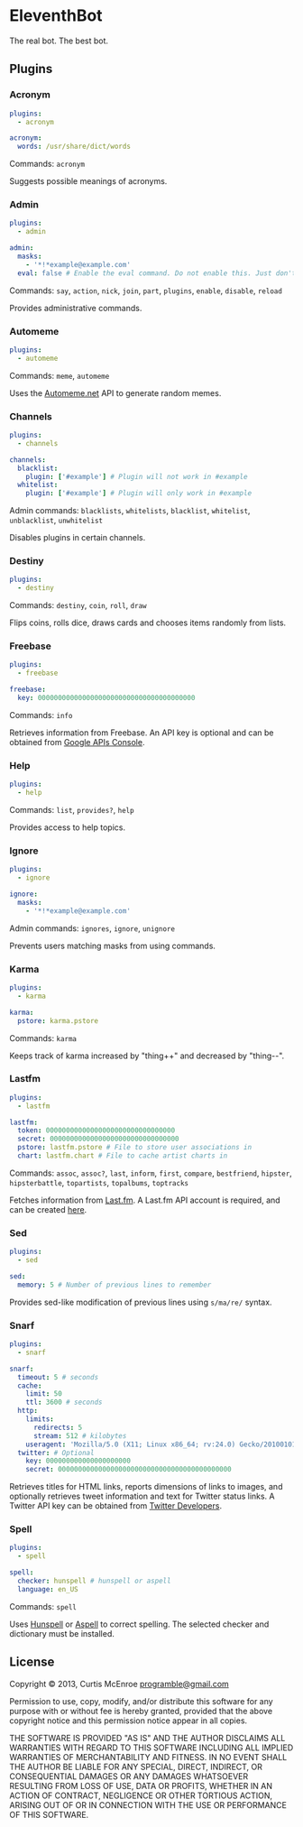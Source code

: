 # EleventhBot

The real bot. The best bot.

## Plugins

### Acronym

```yaml
plugins:
  - acronym

acronym:
  words: /usr/share/dict/words
```

Commands: `acronym`

Suggests possible meanings of acronyms.

### Admin

```yaml
plugins:
  - admin

admin:
  masks:
    - '*!*example@example.com'
  eval: false # Enable the eval command. Do not enable this. Just don't.
```

Commands: `say`, `action`, `nick`, `join`, `part`, `plugins`, `enable`,
`disable`, `reload`

Provides administrative commands.

### Automeme

```yaml
plugins:
  - automeme
```

Commands: `meme`, `automeme`

Uses the [Automeme.net](http://automeme.net) API to generate random
memes.

### Channels

```yaml
plugins:
  - channels

channels:
  blacklist:
    plugin: ['#example'] # Plugin will not work in #example
  whitelist:
    plugin: ['#example'] # Plugin will only work in #example
```

Admin commands: `blacklists`, `whitelists`, `blacklist`, `whitelist`,
`unblacklist`, `unwhitelist`

Disables plugins in certain channels.

### Destiny

```yaml
plugins:
  - destiny
```

Commands: `destiny`, `coin`, `roll`, `draw`

Flips coins, rolls dice, draws cards and chooses items randomly from lists.

### Freebase

```yaml
plugins:
  - freebase

freebase:
  key: 000000000000000000000000000000000000000
```

Commands: `info`

Retrieves information from Freebase. An API key is optional and can be
obtained from [Google APIs
Console](https://code.google.com/apis/console).

### Help

```yaml
plugins:
  - help
```

Commands: `list`, `provides?`, `help`

Provides access to help topics.

### Ignore

```yaml
plugins:
  - ignore

ignore:
  masks:
    - '*!*example@example.com'
```

Admin commands: `ignores`, `ignore`, `unignore`

Prevents users matching masks from using commands.

### Karma

```yaml
plugins:
  - karma

karma:
  pstore: karma.pstore
```

Commands: `karma`

Keeps track of karma increased by "thing++" and decreased by "thing--".

### Lastfm

```yaml
plugins:
  - lastfm

lastfm:
  token: 00000000000000000000000000000000
  secret: 00000000000000000000000000000000
  pstore: lastfm.pstore # File to store user associations in
  chart: lastfm.chart # File to cache artist charts in
```

Commands: `assoc`, `assoc?`, `last`, `inform`, `first`, `compare`,
`bestfriend`, `hipster`, `hipsterbattle`, `topartists`, `topalbums`,
`toptracks`

Fetches information from [Last.fm](http://www.last.fm). A Last.fm API
account is required, and can be created
[here](http://www.last.fm/api/account/create).

### Sed

```yaml
plugins:
  - sed

sed:
  memory: 5 # Number of previous lines to remember
```

Provides sed-like modification of previous lines using `s/ma/re/`
syntax.

### Snarf

```yaml
plugins:
  - snarf

snarf:
  timeout: 5 # seconds
  cache:
    limit: 50
    ttl: 3600 # seconds
  http:
    limits:
      redirects: 5
      stream: 512 # kilobytes
    useragent: 'Mozilla/5.0 (X11; Linux x86_64; rv:24.0) Gecko/20100101 Firefox/24.0'
  twitter: # Optional
    key: 000000000000000000000
    secret: 0000000000000000000000000000000000000000000
```

Retrieves titles for HTML links, reports dimensions of links to images,
and optionally retrieves tweet information and text for Twitter status
links. A Twitter API key can be obtained from [Twitter
Developers](https://dev.twitter.com/apps/new).

### Spell

```yaml
plugins:
  - spell

spell:
  checker: hunspell # hunspell or aspell
  language: en_US
```

Commands: `spell`

Uses [Hunspell](http://hunspell.sourceforge.net) or
[Aspell](http://aspell.net) to correct spelling. The selected checker
and dictionary must be installed.

## License

Copyright © 2013, Curtis McEnroe <programble@gmail.com>

Permission to use, copy, modify, and/or distribute this software for any
purpose with or without fee is hereby granted, provided that the above
copyright notice and this permission notice appear in all copies.

THE SOFTWARE IS PROVIDED "AS IS" AND THE AUTHOR DISCLAIMS ALL WARRANTIES
WITH REGARD TO THIS SOFTWARE INCLUDING ALL IMPLIED WARRANTIES OF
MERCHANTABILITY AND FITNESS. IN NO EVENT SHALL THE AUTHOR BE LIABLE FOR
ANY SPECIAL, DIRECT, INDIRECT, OR CONSEQUENTIAL DAMAGES OR ANY DAMAGES
WHATSOEVER RESULTING FROM LOSS OF USE, DATA OR PROFITS, WHETHER IN AN
ACTION OF CONTRACT, NEGLIGENCE OR OTHER TORTIOUS ACTION, ARISING OUT OF
OR IN CONNECTION WITH THE USE OR PERFORMANCE OF THIS SOFTWARE.
